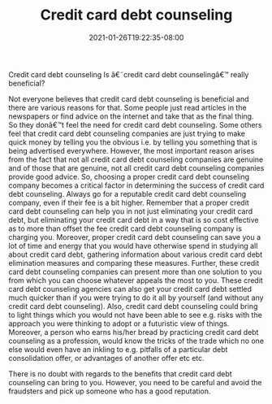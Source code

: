 ﻿---
title: "Credit card debt counseling"
date: 2021-01-26T19:22:35-08:00
description: "Credit_Card_Debt Tips for Web Success"
featured_image: "/images/Credit_Card_Debt.jpg"
tags: ["Credit Card Debt"]
---

Credit card debt counseling
Is â€˜credit card debt counselingâ€™ really beneficial?

Not everyone believes that credit card debt counseling is beneficial and there are various reasons for that. Some people just read articles in the newspapers or find advice on the internet and take that as the final thing. So they donâ€™t feel the need for credit card debt counseling. Some others feel that credit card debt counseling companies are just trying to make quick money by telling you the obvious i.e. by telling you something that is being advertised everywhere. However, the most important reason arises from the fact that not all credit card debt counseling companies are genuine and of those that are genuine, not all credit card debt counseling companies provide good advice. So, choosing a proper credit card debt counseling company becomes a critical factor in determining the success of credit card debt counseling. Always go for a reputable credit card debt counseling company, even if their fee is a bit higher. Remember that a proper credit card debt counseling can help you in not just eliminating your credit card debt, but eliminating your credit card debt in a way that is so cost effective as to more than offset the fee credit card debt counseling company is charging you. Moreover, proper credit card debt counseling can save you a lot of time and energy that you would have otherwise spend in studying all about credit card debt, gathering information about various credit card debt elimination measures and comparing these measures. Further, these credit card debt counseling companies can present more than one solution to you from which you can choose whatever appeals the most to you. These credit card debt counseling agencies can also get your credit card debt settled much quicker than if you were trying to do it all by yourself (and without any credit card debt counseling). Also, credit card debt counseling could bring to light things which you would not have been able to see e.g. risks with the approach you were thinking to adopt or a futuristic view of things. Moreover, a person who earns his/her bread by practicing credit card debt counseling as a profession, would know the tricks of the trade which no one else would even have an inkling to e.g. pitfalls of a particular debt consolidation offer, or advantages of another offer etc etc.

There is no doubt with regards to the benefits that credit card debt counseling can bring to you. However, you need to be careful and avoid the fraudsters and pick up someone who has a good reputation.

